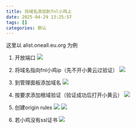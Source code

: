 ```yaml
---
title: 将域名添加到fnl小鸡上
date: 2025-04-29 13:25:57
tags: []
categories: 默认
---
```


这里以 alist.oneall.eu.org 为例

1. 开放端口
   ![](https://s.rmimg.com/2025-04-29/1745919888-694481-2025-04-29-173721.png)

2. 将域名指向fnl小鸡ip（先不开小黄云过验证）
   ![](https://s.rmimg.com/2025-04-29/1745919695-388859-2025-04-29-173609.png)

3. 到管理面板添加域名
   ![](https://s.rmimg.com/2025-04-29/1745919743-131494-2025-04-29-173734.png)

4. 按要求添加根域验证（验证成功后打开小黄云）
   ![](https://s.rmimg.com/2025-04-29/1745919794-600079-2025-04-29-173632.png)

5. 创建origin rules
   ![](https://s.rmimg.com/2025-04-29/1745919847-337763-2025-04-29-173839.png)
   ![](https://s.rmimg.com/2025-04-29/1745919930-493146-2025-04-29-173846.png)

6. 若小鸡没有ssl证书
   ![](https://s.rmimg.com/2025-04-29/1745919953-923417-2025-04-29-173642.png)
